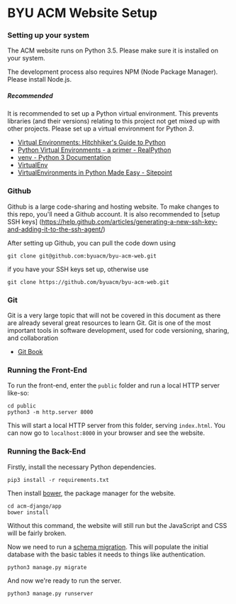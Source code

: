 
# BYU ACM Website Setup


### Setting up your system
The ACM website runs on Python 3.5. Please make sure it is installed on your
system.

The development process also requires NPM (Node Package Manager). Please install
Node.js.

##### Recommended
It is recommended to set up a Python virtual environment. This prevents
libraries (and their versions) relating to this project not get mixed up with
other projects. Please set up a virtual environment for Python *3*.

- [Virtual Environments: Hitchhiker's Guide to Python](http://docs.python-guide.org/en/latest/dev/virtualenvs/)
- [Python Virtual Environments - a primer - RealPython](https://realpython.com/blog/python/python-virtual-environments-a-primer/)
- [venv - Python 3 Documentation](https://docs.python.org/3/library/venv.html)
- [VirtualEnv](https://virtualenv.pypa.io/en/stable/)
- [VirtualEnvironments in Python Made Easy - Sitepoint](https://www.sitepoint.com/virtual-environments-python-made-easy/)



### Github
Github is a large code-sharing and hosting website. To make changes to this
repo, you'll need a Github account. It is also recommended to [setup SSH keys]
(https://help.github.com/articles/generating-a-new-ssh-key-and-adding-it-to-the-ssh-agent/)

After setting up Github, you can pull the code down using
```
git clone git@github.com:byuacm/byu-acm-web.git
```

if you have your SSH keys set up, otherwise use
```
git clone https://github.com/byuacm/byu-acm-web.git
````


### Git
Git is a very large topic that will not be covered in this document as there
are already several great resources to learn Git. Git is one of the most
important tools in software development, used for code versioning, sharing,
and collaboration

- [Git Book](https://git-scm.com/book/en/v2)


### Running the Front-End
To run the front-end, enter the `public` folder and run a local HTTP server
like-so:
```
cd public
python3 -m http.server 8000
```

This will start a local HTTP server from this folder, serving `index.html`.
You can now go to `localhost:8000` in your browser and see the website.


### Running the Back-End

Firstly, install the necessary Python dependencies.
```
pip3 install -r requirements.txt
```

Then install [bower](https://bower.io/), the package manager for the website.
```
cd acm-django/app
bower install
```
Without this command, the website will still run but the JavaScript and CSS
will be fairly broken.

Now we need to run a [schema migration](https://docs.djangoproject.com/en/1.10/topics/migrations/).
This will populate the initial database with the basic tables it needs to things
like authentication.
```
python3 manage.py migrate
```

And now we're ready to run the server.
```
python3 manage.py runserver
```
